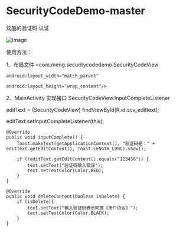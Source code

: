 # SecurityCodeDemo-master
炫酷的验证码 认证

![image](https://github.com/mengcuiguang/SecurityCodeDemo-master/blob/master/test.gif )  

使用方法：

1、布局文件
<com.meng.securitycodedemo.SecurityCodeView

    android:layout_width="match_parent"
    
    android:layout_height="wrap_content"/>
    
2、MainActivity 实现接口 SecurityCodeView.InputCompleteListener

editText = (SecurityCodeView) findViewById(R.id.scv_edittext);

editText.setInputCompleteListener(this);

    @Override
    public void inputComplete() {
        Toast.makeText(getApplicationContext(), "验证码是：" + editText.getEditContent(), Toast.LENGTH_LONG).show();

        if (!editText.getEditContent().equals("123456")) {
            text.setText("验证码输入错误");
            text.setTextColor(Color.RED);
        }
    }

    @Override
    public void deleteContent(boolean isDelete) {
        if (isDelete){
            text.setText("输入验证码表示同意《用户协议》");
            text.setTextColor(Color.BLACK);
        }
    }


